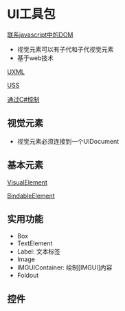# UI工具包
[联系javascript中的DOM](javascript_DOM.md)

- 视觉元素可以有子代和子代视觉元素
- 基于web技术

[UXML](Unity_Script_UI_toolkit_UXML.md)

[USS](Unity_Script_UI_toolkit_USS.md)

[通过C#控制](Unity_Script_UI_toolkit_Csharp.md)

## 视觉元素

- 视觉元素必须连接到一个UIDocument

## 基本元素

[VisualElement](Unity_UI_toolkit_VisualElement.md)

[BindableElement](Unity_UI_toolkit_BindableElement.md)

## 实用功能

- Box
- TextElement
- Label: 文本标签
- Image
- IMGUIContainer: 绘制[IMGUI]内容
- Foldout

## 控件

